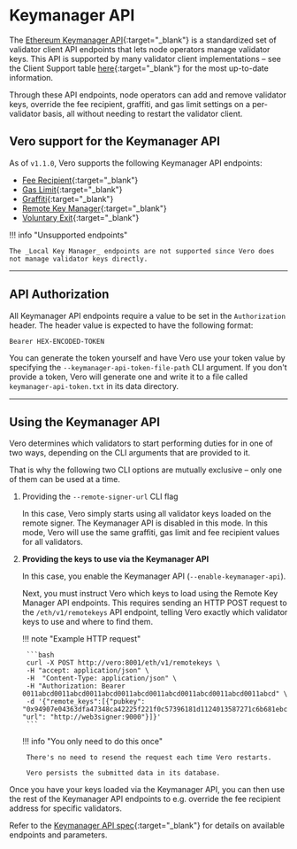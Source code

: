 # Keymanager API

The [Ethereum Keymanager API](https://github.com/ethereum/keymanager-APIs){:target="_blank"}
is a standardized set of validator client API endpoints that
lets node operators manage validator keys. This API is
supported by many validator client implementations – see the Client
Support table
[here](https://github.com/ethereum/keymanager-APIs?tab=readme-ov-file#client-support){:target="_blank"}
for the most up-to-date information.

Through these API endpoints, node operators can add and remove
validator keys, override the fee recipient, graffiti, and gas limit
settings on a per-validator basis, all without needing to restart
the validator client.

## Vero support for the Keymanager API

As of `v1.1.0`, Vero supports the following Keymanager API endpoints:

- [Fee Recipient](https://ethereum.github.io/keymanager-APIs/#/Fee%20Recipient){:target="_blank"}
- [Gas Limit](https://ethereum.github.io/keymanager-APIs/#/Gas%20Limit){:target="_blank"}
- [Graffiti](https://ethereum.github.io/keymanager-APIs/#/Graffiti){:target="_blank"}
- [Remote Key Manager](https://ethereum.github.io/keymanager-APIs/#/Remote%20Key%20Manager){:target="_blank"}
- [Voluntary Exit](https://ethereum.github.io/keymanager-APIs/#/Voluntary%20Exit){:target="_blank"}

!!! info "Unsupported endpoints"

    The _Local Key Manager_ endpoints are not supported since Vero does
    not manage validator keys directly.

___

## API Authorization

All Keymanager API endpoints require a value to be set in the `Authorization`
header. The header value is expected to have the following format:

`Bearer HEX-ENCODED-TOKEN`

You can generate the token yourself and have Vero use your token
value by specifying the `--keymanager-api-token-file-path` CLI argument.
If you don't provide a token, Vero will generate one and write
it to a file called `keymanager-api-token.txt` in its data directory.

___

## Using the Keymanager API

Vero determines which validators to start performing duties for in one
of two ways, depending on the CLI arguments that are provided to it.

That is why the following two CLI options are mutually exclusive – only
one of them can be used at a time.

1. Providing the `--remote-signer-url` CLI flag

    In this case, Vero simply starts using all validator keys loaded
    on the remote signer. The Keymanager API is disabled in this mode.
    In this mode, Vero will use the same graffiti, gas limit and
    fee recipient values for all validators.

2. **Providing the keys to use via the Keymanager API**

    In this case, you enable the Keymanager API (`--enable-keymanager-api`).

    Next, you must instruct Vero which keys to load using the
    Remote Key Manager API endpoints. This requires sending an
    HTTP POST request to the `/eth/v1/remotekeys` API endpoint,
    telling Vero exactly which validator keys to use and
    where to find them.

    !!! note "Example HTTP request"

        ```bash
        curl -X POST http://vero:8001/eth/v1/remotekeys \
        -H "accept: application/json" \
        -H  "Content-Type: application/json" \
        -H "Authorization: Bearer 0011abcd0011abcd0011abcd0011abcd0011abcd0011abcd0011abcd0011abcd" \
        -d '{"remote_keys":[{"pubkey": "0x94907e04363dfa47348ca42225f221f0c57396181d1124013587271c6b681ebc8584fd3e6e8d4ec69b8358969976b260", "url": "http://web3signer:9000"}]}'
        ```

    !!! info "You only need to do this once"

        There's no need to resend the request each time Vero restarts.

        Vero persists the submitted data in its database.

Once you have your keys loaded via the Keymanager API, you can then use
the rest of the Keymanager API endpoints to e.g. override the fee recipient
address for specific validators.

Refer to the [Keymanager API spec](https://ethereum.github.io/keymanager-APIs/){:target="_blank"}
for details on available endpoints and parameters.
